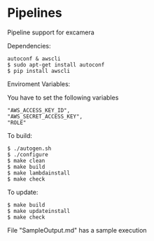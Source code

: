 # Pipelines
Pipeline support for excamera

Dependencies:

	autoconf & awscli
	$ sudo apt-get install autoconf
	$ pip install awscli

Enviroment Variables:

You have to set the following variables

	"AWS_ACCESS_KEY_ID",
	"AWS_SECRET_ACCESS_KEY",
	"ROLE"

To build:

	$ ./autogen.sh
	$ ./configure
	$ make clean
	$ make build
	$ make lambdainstall
	$ make check

To update:
	
	$ make build
	$ make updateinstall
	$ make check

File "SampleOutput.md" has a sample execution
